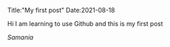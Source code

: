 
Title:"My first post"
Date:2021-08-18


Hi
I am learning to use Github and this is my first post

*Samania*
